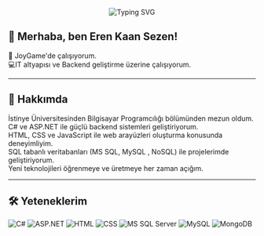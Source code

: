 <p align="center">
  <img src="https://readme-typing-svg.herokuapp.com?font=Fira+Code&size=24&pause=1000&center=true&vCenter=true&width=500&lines=Merhaba%2C+ben+Eren+Sezen!;Backend+Developer+%7C+C%23+%7C+ASP.NET+%7C+SQL;JoyGame+%C3%87al%C4%B1%C5%9Fan%C4%B1+%7C+IT+Enthusiast" alt="Typing SVG" />
</p>

## 👋 Merhaba, ben Eren Kaan Sezen!

💼 JoyGame'de çalışıyorum.  
💻IT altyapısı  ve Backend geliştirme üzerine çalışıyorum.  


---

## 🚀 Hakkımda
İstinye Üniversitesinden Bilgisayar Programcılığı bölümünden mezun oldum. 
C# ve ASP.NET ile güçlü backend sistemleri geliştiriyorum.  
HTML, CSS ve JavaScript ile web arayüzleri oluşturma konusunda deneyimliyim.  
SQL tabanlı veritabanları (MS SQL, MySQL , NoSQL) ile projelerimde geliştiriyorum.  
Yeni teknolojileri öğrenmeye ve üretmeye her zaman açığım.

---

## 🛠️ Yeteneklerim

![C#](https://img.shields.io/badge/C%23-239120?style=for-the-badge&logo=c-sharp&logoColor=white)
![ASP.NET](https://img.shields.io/badge/ASP.NET-512BD4?style=for-the-badge&logo=dotnet&logoColor=white)
![HTML](https://img.shields.io/badge/HTML5-E34F26?style=for-the-badge&logo=html5&logoColor=white)
![CSS](https://img.shields.io/badge/CSS3-1572B6?style=for-the-badge&logo=css3&logoColor=white)
![MS SQL Server](https://img.shields.io/badge/MS%20SQL%20Server-CC2927?style=for-the-badge&logo=microsoft-sql-server&logoColor=white)
![MySQL](https://img.shields.io/badge/MySQL-00758F?style=for-the-badge&logo=mysql&logoColor=white)
![MongoDB](https://img.shields.io/badge/MongoDB-47A248?style=for-the-badge&logo=mongodb&logoColor=white)
